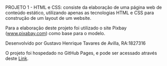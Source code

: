 PROJETO 1 - HTML e CSS: consiste da elaboração de uma página web de conteúdo estático, utilizando apenas as tecnologias HTML e CSS para construção de um layout de um website.

Para a elaboração deste projeto foi utilizado o site Pixbay (www.pixabay.com) como base para o modelo.

Desenvolvido por Gustavo Henrique Tavares de Avilla, RA:1827316

O projeto foi hospedado no GitHub Pages, e pode ser acessado através deste <a href="https://gustavoavilla.github.io/projeto1web">Link</a>.

